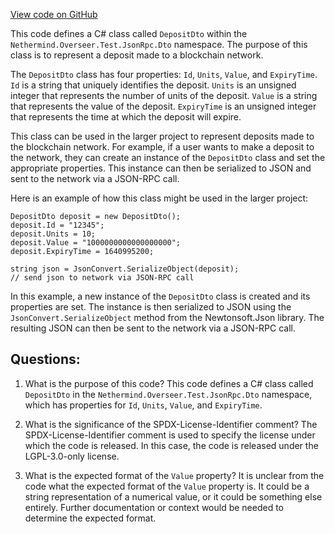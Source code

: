 [View code on GitHub](https://github.com/nethermindeth/nethermind/Nethermind.Overseer.Test/JsonRpc/Dto/DepositDto.cs)

This code defines a C# class called `DepositDto` within the `Nethermind.Overseer.Test.JsonRpc.Dto` namespace. The purpose of this class is to represent a deposit made to a blockchain network. 

The `DepositDto` class has four properties: `Id`, `Units`, `Value`, and `ExpiryTime`. `Id` is a string that uniquely identifies the deposit. `Units` is an unsigned integer that represents the number of units of the deposit. `Value` is a string that represents the value of the deposit. `ExpiryTime` is an unsigned integer that represents the time at which the deposit will expire. 

This class can be used in the larger project to represent deposits made to the blockchain network. For example, if a user wants to make a deposit to the network, they can create an instance of the `DepositDto` class and set the appropriate properties. This instance can then be serialized to JSON and sent to the network via a JSON-RPC call. 

Here is an example of how this class might be used in the larger project:

```
DepositDto deposit = new DepositDto();
deposit.Id = "12345";
deposit.Units = 10;
deposit.Value = "1000000000000000000";
deposit.ExpiryTime = 1640995200;

string json = JsonConvert.SerializeObject(deposit);
// send json to network via JSON-RPC call
```

In this example, a new instance of the `DepositDto` class is created and its properties are set. The instance is then serialized to JSON using the `JsonConvert.SerializeObject` method from the Newtonsoft.Json library. The resulting JSON can then be sent to the network via a JSON-RPC call.
## Questions: 
 1. What is the purpose of this code?
   This code defines a C# class called `DepositDto` in the `Nethermind.Overseer.Test.JsonRpc.Dto` namespace, which has properties for `Id`, `Units`, `Value`, and `ExpiryTime`.

2. What is the significance of the SPDX-License-Identifier comment?
   The SPDX-License-Identifier comment is used to specify the license under which the code is released. In this case, the code is released under the LGPL-3.0-only license.

3. What is the expected format of the `Value` property?
   It is unclear from the code what the expected format of the `Value` property is. It could be a string representation of a numerical value, or it could be something else entirely. Further documentation or context would be needed to determine the expected format.